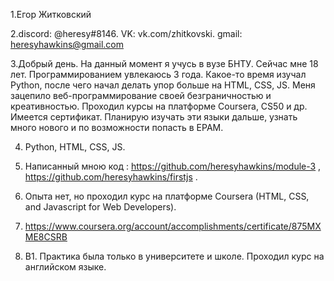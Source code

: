 1.Егор Житковский 

2.discord: @heresy#8146. VK: vk.com/zhitkovski. gmail: heresyhawkins@gmail.com

3.Добрый день. На данный момент я учусь в вузе БНТУ. Сейчас мне 18 лет. Программированием увлекаюсь 3 года. Какое-то время изучал Python, после чего начал делать упор больше на HTML,
CSS, JS. Меня зацепило веб-программирование своей безграничностью и креативностью. Проходил курсы на платформе Coursera, CS50 и др. Имеется сертификат.
Планирую изучать эти языки дальше, узнать много нового и по возможности попасть в EPAM.

4. Python, HTML, CSS, JS.

5. Написанный мною код : https://github.com/heresyhawkins/module-3 , https://github.com/heresyhawkins/firstjs . 
6. Опыта нет, но проходил курс на платформе Coursera (HTML, CSS, and Javascript for Web Developers).
7. https://www.coursera.org/account/accomplishments/certificate/875MXME8CSRB
8. B1. Практика была только в университете и школе. Проходил курс на английском языке.
